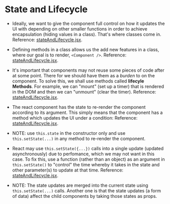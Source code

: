 <h1>State and Lifecycle</h1>

- Ideally, we want to give the component full control on how it updates the UI with depending on other smaller functions in order to achieve encapsulation (hiding values in a class). That's where classes come in. Reference: [stateAndLifecycle.jsx](stateAndLifecycle.jsx).

- Defining methods in a class allows us the add new features in a class, where our goal is to render, `<Component />`. Reference: [stateAndLifecycle.jsx](stateAndLifecycle.jsx).

- It's important that components may not reuse some pieces of code after at some point. There for we should have them as a _burden_ to on the component. To solve this, we shall use methods called **lifecyle Methods**. For example, we can "mount" (set up a timer) that is rendered in the DOM and then we can "unmount" (clear the timer). Reference: [stateAndLifecycle.jsx](stateAndLifecycle.jsx).

- The react component has the state to re-render the component according to its argument. This simply means that the component has a method which updates the UI under a condition: Reference: [stateAndLifecycle.jsx](stateAndLifecycle.jsx).

- NOTE: use `this.state` in the constructor only and use `this.setState(...)` in any method to re-render the component.

- React may use `this.setState({...})` calls into a single update (updated asynchronously) due to perfomance, which we may not want in this case. To fix this, use a function (rather than an object) as an argument in `this.setState()` to "control" the time whereby it takes in the state and other parameter(s) to update at that time. Reference: [stateAndLifecycle.jsx](stateAndLifecycle.jsx).

- NOTE: The state updates are merged into the current state using `this.setState(...)` calls. Another one is that the state updates (a form of data) affect the child components by taking those states as props.
